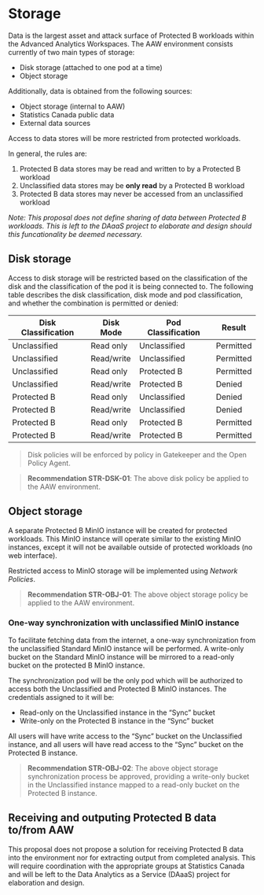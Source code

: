 # Storage

Data is the largest asset and attack surface of Protected B workloads
within the Advanced Analytics Workspaces. The AAW environment consists
currently of two main types of storage:

*	Disk storage (attached to one pod at a time)
*	Object storage

Additionally, data is obtained from the following sources:

* Object storage (internal to AAW)
* Statistics Canada public data
* External data sources

Access to data stores will be more restricted from protected workloads.

In general, the rules are:

1. Protected B data stores may be read and written to by a Protected B workload
2. Unclassified data stores may be **only read** by a Protected B workload
3. Protected B data stores may never be accessed from an unclassified workload

*Note: This proposal does not define sharing of data between Protected B
workloads. This is left to the DAaaS project to elaborate and design
should this funcationality be deemed necessary.*

## Disk storage

Access to disk storage will be restricted based on the classification of the
disk and the classification of the pod it is being connected to. The following
table describes the disk classification, disk mode and pod classification, and
whether the combination is permitted or denied:

| Disk Classification | Disk Mode  | Pod Classification | Result    |
|---------------------|------------|--------------------|-----------|
| Unclassified        | Read only  | Unclassified       | Permitted |
| Unclassified        | Read/write | Unclassified       | Permitted |
| Unclassified        | Read only  | Protected B        | Permitted |
| Unclassified        | Read/write | Protected B        | Denied    |
| Protected B         | Read only  | Unclassified       | Denied    |
| Protected B         | Read/write | Unclassified       | Denied    |
| Protected B         | Read only  | Protected B        | Permitted |
| Protected B         | Read/write | Protected B        | Permitted |

> Disk policies will be enforced by policy in Gatekeeper and the
> Open Policy Agent.

> **Recommendation STR-DSK-01**: The above disk policy be applied
> to the AAW environment.

## Object storage

A separate Protected B MinIO instance will be created for protected workloads.
This MinIO instance will operate similar to the existing MinIO instances,
except it will not be available outside of protected workloads
(no web interface).

Restricted access to MinIO storage will be implemented
using *Network Policies*.

> **Recommendation STR-OBJ-01**: The above object storage policy be applied
> to the AAW environment.

### One-way synchronization with unclassified MinIO instance

To facilitate fetching data from the internet, a one-way synchronization from
the unclassified Standard MinIO instance will be performed. A write-only bucket
on the Standard MinIO instance will be mirrored to a read-only bucket on
the protected B MinIO instance.

The synchronization pod will be the only pod which will be authorized to access
both the Unclassified and Protected B MinIO instances. The credentials assigned
to it will be:

* Read-only on the Unclassified instance in the “Sync” bucket
* Write-only on the Protected B instance in the “Sync” bucket

All users will have write access to the “Sync” bucket on the Unclassified
instance, and all users will have read access to the “Sync” bucket on the
Protected B instance.

> **Recommendation STR-OBJ-02**: The above object storage synchronization
> process be approved, providing a write-only bucket in the Unclassified
> instance mapped to a read-only bucket on the Protected B instance.

## Receiving and outputing Protected B data to/from AAW

This proposal does not propose a solution for receiving Protected B data into
the environment nor for extracting output from completed analysis. This will
require coordination with the appropriate groups at Statistics Canada
and will be left to the Data Analytics as a Service (DAaaS) project for
elaboration and design.
